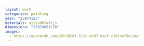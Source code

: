 ```yaml
---
layout: work
categories: painting
year: "23874123"
materials: ajlksdhfalkjs
dimensions: "23874651278"
images:
  - https://ucarecdn.com/10b78283-511c-4b97-bdcf-c201cef8ec9e/
---
```

